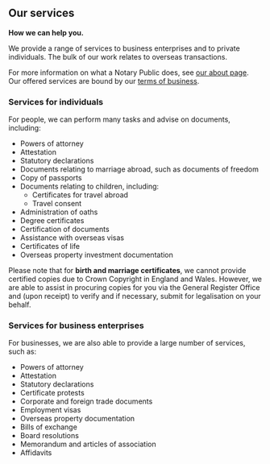 ## Our services

**How we can help you.**

We provide a range of services to business enterprises and to private
individuals. The bulk of our work relates to overseas transactions.

For more information on what a Notary Public does, see
[our about page](/about#what-is-a-notary-public). Our offered services are bound
by our [terms of business](/terms).

### Services for individuals

For people, we can perform many tasks and advise on documents, including:

* Powers of attorney
* Attestation
* Statutory declarations
* Documents relating to marriage abroad, such as documents of freedom
* Copy of passports
* Documents relating to children, including:
	* Certificates for travel abroad
	* Travel consent
* Administration of oaths
* Degree certificates
* Certification of documents
* Assistance with overseas visas
* Certificates of life
* Overseas property investment documentation

Please note that for **birth and marriage certificates**, we cannot provide
certified copies due to Crown Copyright in England and Wales. However, we are
able to assist in procuring copies for you via the General Register Office and
(upon receipt) to verify and if necessary, submit for legalisation on your
behalf.

### Services for business enterprises

For businesses, we are also able to provide a large number of services, such as:

* Powers of attorney
* Attestation
* Statutory declarations
* Certificate protests
* Corporate and foreign trade documents
* Employment visas
* Overseas property documentation
* Bills of exchange
* Board resolutions
* Memorandum and articles of association
* Affidavits
